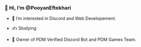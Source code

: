 ### 👋 Hi, I’m @PooyanEftekhari
- <p> 👀 I’m interested in Discord and Web Developement.</p>
- <p> ✍ Studying</p>
- <p> 👑 Owner of PDM Verified Discord Bot and PDM Games Team.</p>
